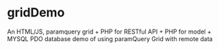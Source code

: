 # gridDemo
An HTML/JS, paramquery grid + PHP for RESTful API + PHP for model + MYSQL PDO database demo of using paramQuery Grid with remote data
